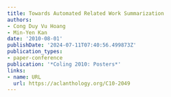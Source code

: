 ```yaml
---
title: Towards Automated Related Work Summarization
authors:
- Cong Duy Vu Hoang
- Min-Yen Kan
date: '2010-08-01'
publishDate: '2024-07-11T07:40:56.499873Z'
publication_types:
- paper-conference
publication: '*Coling 2010: Posters*'
links:
- name: URL
  url: https://aclanthology.org/C10-2049
---
```

